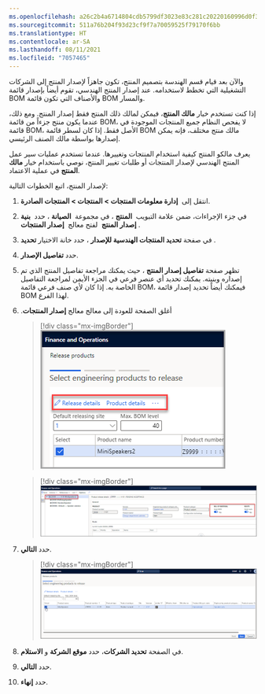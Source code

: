 ```yaml
---
ms.openlocfilehash: a26c2b4a6714804cdb5799df3023e83c281c20220160996d0f38dc45b6321bd1
ms.sourcegitcommit: 511a76b204f93d23cf9f7a70059525f79170f6bb
ms.translationtype: HT
ms.contentlocale: ar-SA
ms.lasthandoff: 08/11/2021
ms.locfileid: "7057465"
---
```

والآن بعد قيام قسم الهندسة بتصميم المنتج، تكون جاهزاً لإصدار المنتج إلى الشركات التشغيلية التي تخطط لاستخدامه. عند إصدار المنتج الهندسي، تقوم أيضاً بإصدار قائمة BOM والأصناف التي تكون قائمة BOM والمسار.

إذا كنت تستخدم خيار **مالك المنتج**، فيمكن لمالك ذلك المنتج فقط إصدار المنتج. ومع ذلك، عندما يكون منتج جزءاً من قائمة BOM، لا يفحص النظام جميع المنتجات الموجودة في قائمة BOM، الأصل فقط. إذا كان لسطر قائمة BOM مالك منتج مختلف، فإنه يمكن إصدارها بواسطة مالك الصنف الرئيسي.

يعرف مالكو المنتج كيفية استخدام المنتجات وتغييرها. عندما تستخدم عمليات سير عمل المنتج الهندسي لإصدار المنتجات أو طلبات تغيير المنتج، نوصي باستخدام خيار **مالك المنتج** في عملية الاعتماد.

لإصدار المنتج، اتبع الخطوات التالية:

1.  انتقل إلى  **إدارة معلومات المنتجات > المنتجات > المنتجات الصادرة**.

1.  في جزء الإجراءات، ضمن علامة التبويب  **المنتج** ، في مجموعة  **الصيانة** ، حدد  **بنية إصدار المنتج**  لفتح معالج  **إصدار المنتجات** .

1.  في صفحة **تحديد المنتجات الهندسية للإصدار** ، حدد خانة الاختيار **تحديد** .
1.  حدد **تفاصيل الإصدار**.

1.  تظهر صفحة **تفاصيل إصدار المنتج** ، حيث يمكنك مراجعة تفاصيل المنتج الذي تم إصداره وبنيته. يمكنك تحديد أي عنصر فرعي في الجزء الأيمن لمراجعة التفاصيل الخاصة به. إذا كان لأي صنف فرعي قائمة BOM، فيمكنك أيضاً تحديد إصدار قائمة BOM لهذا الفرع.

1.  أغلق الصفحة للعودة إلى معالج معالج **‏‫إصدار المنتجات**.

    > [!div class="mx-imgBorder"]
    > [![لقطة شاشة لمعالج إصدار المنتجات مع تمييز الارتباطات الخاصة بتفاصيل الإصدار وتفاصيل المنتج.](../media/release-details.png)](../media/release-details.png#lightbox)
    
    > [!div class="mx-imgBorder"]
    > [![لقطة شاشة لصفحة تفاصيل إصدار المنتج التي تفتح عند تحديد ارتباط تفاصيل الإصدار.](../media/product-release-details.png)](../media/product-release-details.png#lightbox)

1.  حدد **التالي**.

    > [!div class="mx-imgBorder"]
    > [![لقطة شاشة لمعالج إصدار المنتجات مع علامة اختيار في المربع "تحديد". وجميع الحقول الأخرى الموضحة في لقطة الشاشة السابقة للمنتج الأصلي معروضة.](../media/release-product-wizard.png)](../media/release-product-wizard.png#lightbox)

1.  في الصفحة **تحديد الشركات**، حدد **موقع الشركة** و **الاستلام**.

1.  حدد **التالي**.

1.  حدد **إنهاء**.
